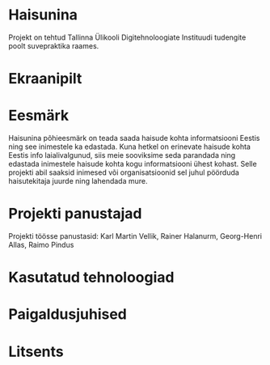 # Haisunina

Projekt on tehtud Tallinna Ülikooli Digitehnoloogiate Instituudi tudengite poolt suvepraktika raames.

# Ekraanipilt



# Eesmärk

Haisunina põhieesmärk on teada saada haisude kohta informatsiooni Eestis ning see inimestele ka edastada. Kuna hetkel on erinevate haisude kohta Eestis info laialivalgunud, siis meie sooviksime seda parandada ning edastada inimestele haisude kohta kogu informatsiooni ühest kohast. Selle projekti abil saaksid inimesed või organisatsioonid sel juhul pöörduda haisutekitaja juurde ning lahendada mure.

# Projekti panustajad 

Projekti töösse panustasid: Karl Martin Vellik, Rainer Halanurm, Georg-Henri Allas, Raimo Pindus

# Kasutatud tehnoloogiad

# Paigaldusjuhised

# Litsents
